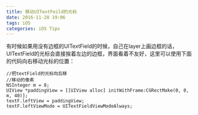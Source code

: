 ```yaml
---
title: 移动UITextFeild的光标
date: 2016-11-28 19:06
tags: iOS
categories: iOS Tips
---
```

有时候如果用没有边框的UITextField的时候，自己在layer上画边框的话，UITextField的光标会直接挨着左边的边框，界面看着不友好，这里可以使用下面的代码向右移动光标的位置：

    //把textField的光标向后移
    //移动的像素
    NSInteger m = 8;
    UIView *paddingView = [[UIView alloc] initWithFrame:CGRectMake(0, 0, m, 40)];
    textF.leftView = paddingView;
    textF.leftViewMode = UITextFieldViewModeAlways;

